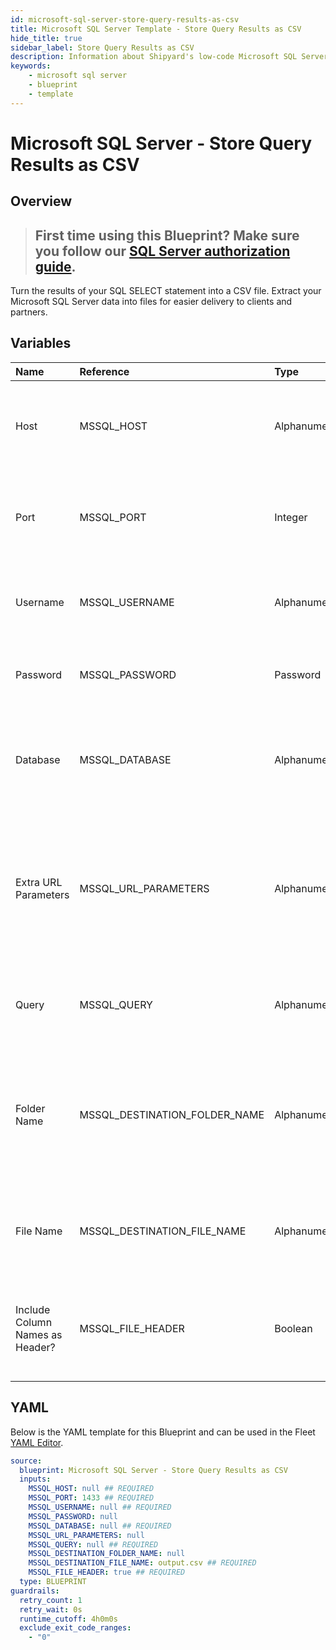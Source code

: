 ```yaml
---
id: microsoft-sql-server-store-query-results-as-csv
title: Microsoft SQL Server Template - Store Query Results as CSV
hide_title: true
sidebar_label: Store Query Results as CSV
description: Information about Shipyard's low-code Microsoft SQL Server Store Query Results as CSV blueprint. Turn the results of your SQL SELECT statement into a CSV file. Extract your Microsoft SQL Server data into files for easier delivery to clients and partners.
keywords:
    - microsoft sql server
    - blueprint
    - template
---
```


# Microsoft SQL Server - Store Query Results as CSV

## Overview

> ## **First time using this Blueprint? Make sure you follow our [SQL Server authorization guide](https://www.shipyardapp.com/docs/blueprint-library/microsoft-sql-server/microsoft-sql-server-authorization/)**.

Turn the results of your SQL SELECT statement into a CSV file. Extract your Microsoft SQL Server data into files for easier delivery to clients and partners.



## Variables

| Name                            | Reference                     | Type         | Required           | Default    | Options | Description                                                                                                                  |
|:--------------------------------|:------------------------------|:-------------|:-------------------|:-----------|:--------|:-----------------------------------------------------------------------------------------------------------------------------|
| Host                            | MSSQL_HOST                    | Alphanumeric | :white_check_mark: | -          | -       | The domain or the IP address of the database you want to connect to.                                                         |
| Port                            | MSSQL_PORT                    | Integer      | :white_check_mark: | 1433       | -       | Number for the database port to connect to. Defaults to 1433.                                                                |
| Username                        | MSSQL_USERNAME                | Alphanumeric | :white_check_mark: | -          | -       | Name of the user to connect to the database with.                                                                            |
| Password                        | MSSQL_PASSWORD                | Password     | :heavy_minus_sign: | -          | -       | Password associated to the provided username.                                                                                |
| Database                        | MSSQL_DATABASE                | Alphanumeric | :white_check_mark: | -          | -       | Name of the database in the Microsoft SQL Server to connect to.                                                              |
| Extra URL Parameters            | MSSQL_URL_PARAMETERS          | Alphanumeric | :heavy_minus_sign: | -          | -       | Extra parameters that will be placed at the end of the connection string, after the "?". Must be separated by "&"            |
| Query                           | MSSQL_QUERY                   | Alphanumeric | :white_check_mark: | -          | -       | A SELECT statement that returns data. Formatting is ignored.                                                                 |
| Folder Name                     | MSSQL_DESTINATION_FOLDER_NAME | Alphanumeric | :heavy_minus_sign: | -          | -       | The folder structure that you want your CSV to be created in. If left blank, the file will be created in the home directory. |
| File Name                       | MSSQL_DESTINATION_FILE_NAME   | Alphanumeric | :white_check_mark: | output.csv | -       | The file name that you want your generated CSV to have.                                                                      |
| Include Column Names as Header? | MSSQL_FILE_HEADER             | Boolean      | :white_check_mark: | true       | -       | If checked, your CSV file will include a header row with column names.                                                       |


## YAML

Below is the YAML template for this Blueprint and can be used in the Fleet [YAML Editor](../../reference/fleets/yaml-editor.md).

```yaml
source:
  blueprint: Microsoft SQL Server - Store Query Results as CSV
  inputs:
    MSSQL_HOST: null ## REQUIRED
    MSSQL_PORT: 1433 ## REQUIRED
    MSSQL_USERNAME: null ## REQUIRED
    MSSQL_PASSWORD: null 
    MSSQL_DATABASE: null ## REQUIRED
    MSSQL_URL_PARAMETERS: null 
    MSSQL_QUERY: null ## REQUIRED
    MSSQL_DESTINATION_FOLDER_NAME: null 
    MSSQL_DESTINATION_FILE_NAME: output.csv ## REQUIRED
    MSSQL_FILE_HEADER: true ## REQUIRED
  type: BLUEPRINT
guardrails:
  retry_count: 1
  retry_wait: 0s
  runtime_cutoff: 4h0m0s
  exclude_exit_code_ranges:
    - "0"
```
